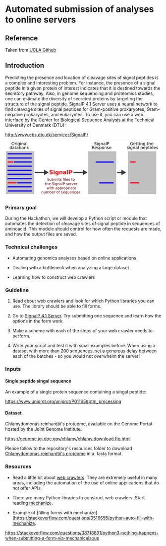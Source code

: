 # Automated submission of analyses to online servers 

## Reference

Taken from [UCLA Github](https://github.com/QCB-Collaboratory/Python-Hackathon-Fall2017/blob/master/Materials_Resources/Problem-4/Readme.md)

## Introduction

Predicting the presence and location of cleavage sites of signal peptides is a complex and interesting problem. For instance, the presence of a signal peptide in a given protein of interest indicates that it is destined towards the secretory pathway. Also, in genome sequencing and proteomics studies, one can estimate the diversity of secreted proteins by targeting the structure of the signal peptide. SignalP 4.1 Server uses a neural network to find cleavage sites of signal peptides for Gram-positive prokaryotes, Gram-negative prokaryotes, and eukaryotes. To use it, you can use a web interface by the Center for Biological Sequence Analysis at the Technical University of Denmark (DTU):

http://www.cbs.dtu.dk/services/SignalP/

<img src="./figures/scheme_signalPclient.png" width="600" />

### Primary goal

During the Hackathon, we will develop a Python script or module that automates the detection of cleavage sites of signal peptide in sequences of aminoacid. This module should control for how often the requests are made, and how the output files are saved.


### Technical challenges

* Automating genomics analyses based on online applications

* Dealing with a bottleneck when analyzing a large dataset

* Learning how to construct web crawlers


### Guideline

1. Read about web crawlers and look for which Python libraries you can use. The library should be able to fill forms.

2. Go to [SignalP 4.1 Server](http://www.cbs.dtu.dk/services/SignalP/). Try submitting one sequence and learn how the options in the form work.

3. Make a scheme with each of the steps of your web crawler needs to perform. 

4. Write your script and test it with small examples before. When using a dataset with more than 200 sequences, set a generous delay between each of the batches - so you would not overwhelm the server!

### Inputs

#### Single peptide singal sequence

An example of a single protein sequence containing a singal peptide:

https://www.uniprot.org/uniprot/P01165#ptm_processing

#### Dataset

Chlamydomonas reinhardtii's proteome, available on the Genome Portal hosted by the Joint Genome Institute:

https://genome.jgi.doe.gov/chlamy/chlamy.download.ftp.html

Please follow to the repository's resources folder to download [Chlamydomonas reinhardtii's proteome](./resources/Chlre4_best_proteins.fasta) in a .fasta format.

### Resources

* Read a little bit about [web crawlers](https://en.wikipedia.org/wiki/Web_crawler). They are extremely useful in many areas, including the automation of the use of online applications that do not offer APIs.

* There are many Python libraries to construct web crawlers. Start reading [mechanize](https://github.com/python-mechanize/mechanize).

* Example of [filling forms with mechanize](https://stackoverflow.com/questions/3516655/python-auto-fill-with-mechanize.

https://stackoverflow.com/questions/38718891/python3-nothing-happens-when-submitting-a-form-via-mechanicalsoup
